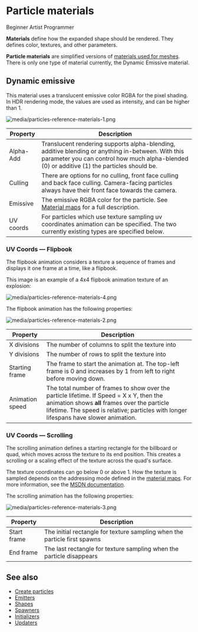 # Particle materials

<span class="badge text-bg-primary">Beginner</span>
<span class="badge text-bg-success">Artist</span>
<span class="badge text-bg-success">Programmer</span>

**Materials** define how the expanded shape should be rendered. They defines color, textures, and other parameters.

**Particle materials** are simplified versions of [materials used for meshes](../graphics/materials/index.md). There is only one type of material currently, the Dynamic Emissive material.

## Dynamic emissive

This material uses a translucent emissive color RGBA for the pixel shading. In HDR rendering mode, the values are used as intensity, and can be higher than 1.

![media/particles-reference-materials-1.png](media/particles-reference-materials-1.png)

| Property | Description |
|---------------------|------------
| Alpha-Add | Translucent rendering supports alpha-blending, additive blending or anything in-between. With this parameter you can control how much alpha-blended (0) or additive (1) the particles should be. |
| Culling | There are options for no culling, front face culling and back face culling. Camera-facing particles always have their front face towards the camera. |
| Emissive | The emissive RGBA color for the particle. See [Material maps](../graphics/materials/material-maps.md) for a full description. |
| UV coords | For particles which use texture sampling uv coordinates animation can be specified. The two currently existing types are specified below. |
### UV Coords — Flipbook

The flipbook animation considers a texture a sequence of frames and displays it one frame at a time, like a flipbook.

This image is an example of a 4x4 flipbook animation texture of an explosion:

![media/particles-reference-materials-4.png](media/particles-reference-materials-4.png)

The flipbook animation has the following properties:

![media/particles-reference-materials-2.png](media/particles-reference-materials-2.png)

| Property | Description |
|---------------------|------------
| X divisions | The number of columns to split the texture into |
| Y divisions | The number of rows to split the texture into |
| Starting frame | The frame to start the animation at. The top-left frame is 0 and increases by 1 from left to right before moving down. |
| Animation speed | The total number of frames to show over the particle lifetime. If Speed = X x Y, then the animation shows **all** frames over the particle lifetime. The speed is relative; particles with longer lifespans have slower animation. |

### UV Coords — Scrolling

The scrolling animation defines a starting rectangle for the billboard or quad, which moves across the texture to its end position. This creates a scrolling or a scaling effect of the texture across the quad's surface.

The texture coordinates can go below 0 or above 1. How the texture is sampled depends on the addressing mode defined in the [material maps](../graphics/materials/material-maps.md). For more information, see the [MSDN documentation](http://tinyurl.com/TextureAddressingModes).

The scrolling animation has the following properties:

![media/particles-reference-materials-3.png](media/particles-reference-materials-3.png)

| Property | Description |
|---------------------|-------------
| Start frame | The initial rectangle for texture sampling when the particle first spawns |
| End frame | The last rectangle for texture sampling when the particle disappears |

## See also

* [Create particles](create-particles.md)
* [Emitters](emitters.md)
* [Shapes](shapes.md)
* [Spawners](spawners.md)
* [Initializers](initializers.md)
* [Updaters](updaters.md)